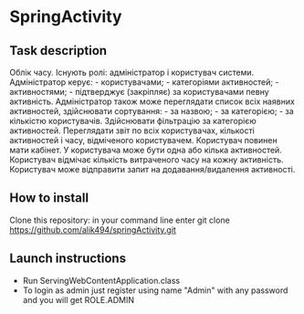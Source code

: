 # SpringActivity

## Task description
Облік часу. Існують ролі: адміністратор і користувач системи.
            Адміністратор керує:
            - користувачами;
            - категоріями активностей;
            - активностями;
            - підтверджує (закріпляє) за користувачами певну активність.
            Адміністратор також може переглядати список всіх наявних активностей, здійснювати сортування:
            - за назвою;
            - за категорією;
            - за кількістю користувачів.
            Здійснювати фільтрацію за категорією активностей. Переглядати звіт по всіх користувачах, кількості активностей і часу, відміченого користувачем.
            Користувач повинен мати кабінет. У користувача може бути одна або кілька активностей. Користувач відмічає кількість витраченого часу на кожну активність. Користувач може відправити запит на додавання/видалення активності.

## How to install
Clone this repository: in your command line enter git clone https://github.com/alik494/springActivity.git

## Launch instructions
  * Run ServingWebContentApplication.class
  * To login as admin just register using name "Admin" with any password and you will get ROLE.ADMIN